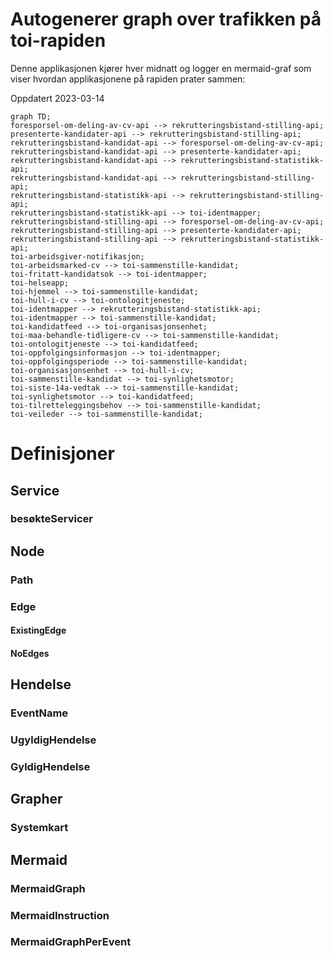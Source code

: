 # Autogenerer graph over trafikken på toi-rapiden
Denne applikasjonen kjører hver midnatt og logger en mermaid-graf som viser hvordan applikasjonene på rapiden prater sammen:

Oppdatert 2023-03-14
```mermaid
graph TD;
foresporsel-om-deling-av-cv-api --> rekrutteringsbistand-stilling-api;
presenterte-kandidater-api --> rekrutteringsbistand-stilling-api;
rekrutteringsbistand-kandidat-api --> foresporsel-om-deling-av-cv-api;
rekrutteringsbistand-kandidat-api --> presenterte-kandidater-api;
rekrutteringsbistand-kandidat-api --> rekrutteringsbistand-statistikk-api;
rekrutteringsbistand-kandidat-api --> rekrutteringsbistand-stilling-api;
rekrutteringsbistand-statistikk-api --> rekrutteringsbistand-stilling-api;
rekrutteringsbistand-statistikk-api --> toi-identmapper;
rekrutteringsbistand-stilling-api --> foresporsel-om-deling-av-cv-api;
rekrutteringsbistand-stilling-api --> presenterte-kandidater-api;
rekrutteringsbistand-stilling-api --> rekrutteringsbistand-statistikk-api;
toi-arbeidsgiver-notifikasjon;
toi-arbeidsmarked-cv --> toi-sammenstille-kandidat;
toi-fritatt-kandidatsok --> toi-identmapper;
toi-helseapp;
toi-hjemmel --> toi-sammenstille-kandidat;
toi-hull-i-cv --> toi-ontologitjeneste;
toi-identmapper --> rekrutteringsbistand-statistikk-api;
toi-identmapper --> toi-sammenstille-kandidat;
toi-kandidatfeed --> toi-organisasjonsenhet;
toi-maa-behandle-tidligere-cv --> toi-sammenstille-kandidat;
toi-ontologitjeneste --> toi-kandidatfeed;
toi-oppfolgingsinformasjon --> toi-identmapper;
toi-oppfolgingsperiode --> toi-sammenstille-kandidat;
toi-organisasjonsenhet --> toi-hull-i-cv;
toi-sammenstille-kandidat --> toi-synlighetsmotor;
toi-siste-14a-vedtak --> toi-sammenstille-kandidat;
toi-synlighetsmotor --> toi-kandidatfeed;
toi-tilretteleggingsbehov --> toi-sammenstille-kandidat;
toi-veileder --> toi-sammenstille-kandidat;
```



# Definisjoner 

## Service
### besøkteServicer

## Node
### Path
### Edge
#### ExistingEdge
#### NoEdges

## Hendelse
### EventName
### UgyldigHendelse
### GyldigHendelse

## Grapher
### Systemkart

## Mermaid
### MermaidGraph
### MermaidInstruction
### MermaidGraphPerEvent


